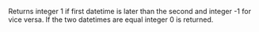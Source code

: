 Returns integer 1 if first datetime is later than the second and integer -1 for vice versa. If the two datetimes are equal integer 0 is returned.